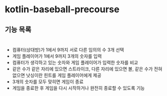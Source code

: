 # kotlin-baseball-precourse

## 기능 목록


#


- 컴퓨터(상대방)가 1에서 9까지 서로 다른 임의의 수 3개 선택
- 게임 플레이어가 1에서 9까지 3개의 숫자를 입력
- 컴퓨터가 생각하고 있는 숫자와 게임 플레이어가 입력한 숫자를 비교
- 같은 수가 같은 자리에 있으면 스트라이크, 다른 자리에 있으면 볼, 같은 수가 전혀 없으면 낫싱이란 힌트를 게임 플레이어에게 제공
- 3개의 숫자를 모두 맞히면 게임이 종료
- 게임을 종료한 후 게임을 다시 시작하거나 완전히 종료할 수 있도록 기능
